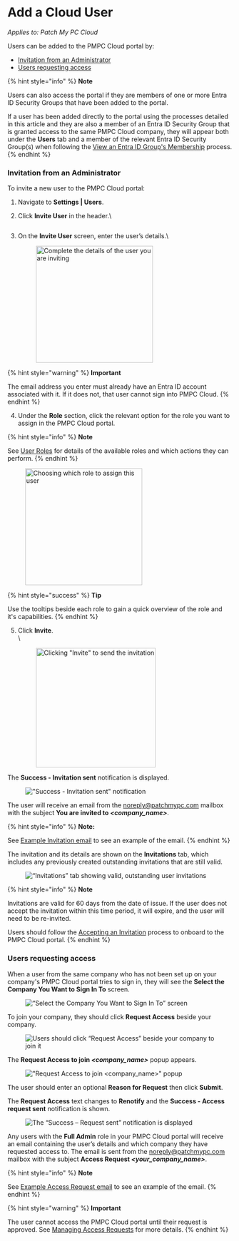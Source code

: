 # Add a Cloud User

_Applies to: Patch My PC Cloud_

Users can be added to the PMPC Cloud portal by:

* [Invitation from an Administrator](add-a-cloud-user.md#invitation-from-an-administrator)
* [Users requesting access](add-a-cloud-user.md#users-requesting-access)

{% hint style="info" %}
**Note**

Users can also access the portal if they are members of one or more Entra ID Security Groups that have been added to the portal.

If a user has been added directly to the portal using the processes detailed in this article and they are also a member of an Entra ID Security Group that is granted access to the same PMPC Cloud company, they will appear both under the **Users** tab and a member of the relevant Entra ID Security Group(s) when following the [View an Entra ID Group's Membership](using-entra-id-security-groups-in-cloud/view-an-entra-id-groups-membership-in-cloud.md) process.
{% endhint %}

### Invitation from an Administrator

To invite a new user to the PMPC Cloud portal:

1. Navigate to **Settings | Users**.
2.  Click **Invite User** in the header.\


    <figure><img src="/_images/gitbook/image%20%28722%29.png" alt=""><figcaption></figcaption></figure>
3.  On the **Invite User** screen, enter the user’s details.\


    <figure><img src="/_images/gitbook/image%20%282119%29.png" alt="Complete the details of the user you are inviting" width="262"><figcaption></figcaption></figure>

{% hint style="warning" %}
**Important**

The email address you enter must already have an Entra ID account associated with it. If it does not, that user cannot sign into PMPC Cloud.
{% endhint %}

4. Under the **Role** section, click the relevant option for the role you want to assign in the PMPC Cloud portal.

{% hint style="info" %}
**Note**

See [User Roles](cloud-user-roles-reference.md) for details of the available roles and which actions they can perform.
{% endhint %}

<figure><img src="/_images/gitbook/image%20%282120%29.png" alt="Choosing which role to assign this user" width="262"><figcaption></figcaption></figure>

{% hint style="success" %}
**Tip**

Use the tooltips beside each role to gain a quick overview of the role and it's capabilities.
{% endhint %}

5.  Click **Invite**.\
    \


    <figure><img src="/_images/gitbook/image%20%282122%29.png" alt="Clicking &#x22;Invite&#x22; to send the invitation" width="268"><figcaption></figcaption></figure>

The **Success - Invitation sent** notification is displayed.

<figure><img src="/_images/gitbook/image%20%28725%29.png" alt="&#x22;Success - Invitation sent&#x22; notification"><figcaption></figcaption></figure>

The user will receive an email from the [noreply@patchmypc.com](mailto:noreply@patchmypc.com) mailbox with the subject **You are invited to&#x20;**_**\<company\_name>**_.

{% hint style="info" %}
**Note:**

See [Example Invitation email](../../cloud-reference/cloud-email-reference/example-cloud-invitation-email.md) to see an example of the email.
{% endhint %}

The invitation and its details are shown on the **Invitations** tab, which includes any previously created outstanding invitations that are still valid.

<figure><img src="/_images/gitbook/image%20%28728%29.png" alt="“Invitations” tab showing valid, outstanding user invitations "><figcaption></figcaption></figure>

{% hint style="info" %}
**Note**

Invitations are valid for 60 days from the date of issue. If the user does not accept the invitation within this time period, it will expire, and the user will need to be re-invited.

Users should follow the [Accepting an Invitation](manage-cloud-invitations/accept-a-cloud-invitation.md) process to onboard to the PMPC Cloud portal.
{% endhint %}

### Users requesting access

When a user from the same company who has not been set up on your company's PMPC Cloud portal tries to sign in, they will see the **Select the Company You Want to Sign In To** screen.

<figure><img src="/_images/gitbook/image%20%281378%29.png" alt="“Select the Company You Want to Sign In To” screen"><figcaption></figcaption></figure>

To join your company, they should click **Request Access** beside your company.

<figure><img src="/_images/gitbook/image%20%281379%29.png" alt="Users should click “Request Access” beside your company to join it"><figcaption></figcaption></figure>

The **Request Access to join&#x20;**_**\<company\_name>**_ popup appears.

<figure><img src="/_images/gitbook/image%20%28616%29.png" alt="&#x22;Request Access to join <company_name>&#x22; popup"><figcaption></figcaption></figure>

The user should enter an optional **Reason for Request** then click **Submit**.&#x20;

The **Request Access** text changes to **Renotify** and the **Success - Access request sent** notification is shown.

<figure><img src="/_images/gitbook/image%20%28617%29.png" alt="The “Success – Request sent” notification is displayed"><figcaption></figcaption></figure>

Any users with the **Full Admin** role in your PMPC Cloud portal will receive an email containing the user’s details and which company they have requested access to. The email is sent from the [noreply@patchmypc.com](mailto:noreply@patchmypc.com) mailbox with the subject **Access Request&#x20;**_**\<your\_company\_name>**_.

{% hint style="info" %}
**Note**

See [Example Access Request email](../../cloud-reference/cloud-email-reference/example-cloud-access-request-email.md) to see an example of the email.
{% endhint %}

{% hint style="warning" %}
**Important**

The user cannot access the PMPC Cloud portal until their request is approved. See [Managing Access Requests](manage-cloud-access-requests/) for more details.
{% endhint %}
